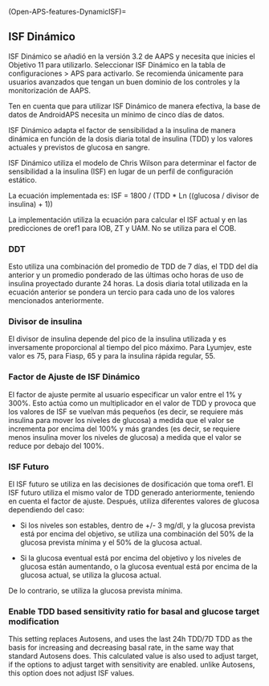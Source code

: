 (Open-APS-features-DynamicISF)=
## ISF Dinámico
ISF Dinámico se añadió en la versión 3.2 de AAPS y necesita que inicies el Objetivo 11 para utilizarlo. Seleccionar ISF Dinámico en la tabla de configuraciones > APS para activarlo. Se recomienda únicamente para usuarios avanzados que tengan un buen dominio de los controles y la monitorización de AAPS.

Ten en cuenta que para utilizar ISF Dinámico de manera efectiva, la base de datos de AndroidAPS necesita un mínimo de cinco días de datos.

ISF Dinámico adapta el factor de sensibilidad a la insulina de manera dinámica en función de la dosis diaria total de insulina (TDD) y los valores actuales y previstos de glucosa en sangre.

ISF Dinámico utiliza el modelo de Chris Wilson para determinar el factor de sensibilidad a la insulina (ISF) en lugar de un perfil de configuración estático.

La ecuación implementada es: ISF = 1800 / (TDD * Ln ((glucosa / divisor de insulina) + 1))

La implementación utiliza la ecuación para calcular el ISF actual y en las predicciones de oref1 para IOB, ZT y UAM. No se utiliza para el COB.

### DDT
Esto utiliza una combinación del promedio de TDD de 7 días, el TDD del día anterior y un promedio ponderado de las últimas ocho horas de uso de insulina proyectado durante 24 horas. La dosis diaria total utilizada en la ecuación anterior se pondera un tercio para cada uno de los valores mencionados anteriormente.

### Divisor de insulina
El divisor de insulina depende del pico de la insulina utilizada y es inversamente proporcional al tiempo del pico máximo. Para Lyumjev, este valor es 75, para Fiasp, 65 y para la insulina rápida regular, 55.

### Factor de Ajuste de ISF Dinámico
El factor de ajuste permite al usuario especificar un valor entre el 1% y 300%. Esto actúa como un multiplicador en el valor de TDD y provoca que los valores de ISF se vuelvan más pequeños (es decir, se requiere más insulina para mover los niveles de glucosa) a medida que el valor se incrementa por encima del 100% y más grandes (es decir, se requiere menos insulina mover los niveles de glucosa) a medida que el valor se reduce por debajo del 100%.

### ISF Futuro

El ISF futuro se utiliza en las decisiones de dosificación que toma oref1. El ISF futuro utiliza el mismo valor de TDD generado anteriormente, teniendo en cuenta el factor de ajuste. Después, utiliza diferentes valores de glucosa dependiendo del caso:

* Si los niveles son estables, dentro de +/- 3 mg/dl, y la glucosa prevista está por encima del objetivo, se utiliza una combinación del 50% de la glucosa prevista mínima y el 50% de la glucosa actual.

* Si la glucosa eventual está por encima del objetivo y los niveles de glucosa están aumentando, o la glucosa eventual está por encima de la glucosa actual, se utiliza la glucosa actual.

De lo contrario, se utiliza la glucosa prevista mínima.

### Enable TDD based sensitivity ratio for basal and glucose target modification

This setting replaces Autosens, and uses the last 24h TDD/7D TDD as the basis for increasing and decreasing basal rate, in the same way that standard Autosens does. This calculated value is also used to adjust target, if the options to adjust target with sensitivity are enabled. unlike Autosens, this option does not adjust ISF values. 
